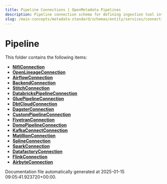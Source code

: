 ```yaml
---
title: Pipeline Connections | OpenMetadata Pipelines
description: Pipeline connection schema for defining ingestion tool integrations such as Airflow, Glue, and Domo.
slug: /main-concepts/metadata-standard/schemas/entity/services/connections/pipeline
---
```


# Pipeline

This folder contains the following items:

- [**NifiConnection**](/main-concepts/metadata-standard/schemas/entity/services/connections/pipeline/nificonnection)
- [**OpenLineageConnection**](/main-concepts/metadata-standard/schemas/entity/services/connections/pipeline/openlineageconnection)
- [**AirflowConnection**](/main-concepts/metadata-standard/schemas/entity/services/connections/pipeline/airflowconnection)
- [**BackendConnection**](/main-concepts/metadata-standard/schemas/entity/services/connections/pipeline/backendconnection)
- [**StitchConnection**](/main-concepts/metadata-standard/schemas/entity/services/connections/pipeline/stitchconnection)
- [**DatabricksPipelineConnection**](/main-concepts/metadata-standard/schemas/entity/services/connections/pipeline/databrickspipelineconnection)
- [**GluePipelineConnection**](/main-concepts/metadata-standard/schemas/entity/services/connections/pipeline/gluepipelineconnection)
- [**DbtCloudConnection**](/main-concepts/metadata-standard/schemas/entity/services/connections/pipeline/dbtcloudconnection)
- [**DagsterConnection**](/main-concepts/metadata-standard/schemas/entity/services/connections/pipeline/dagsterconnection)
- [**CustomPipelineConnection**](/main-concepts/metadata-standard/schemas/entity/services/connections/pipeline/custompipelineconnection)
- [**FivetranConnection**](/main-concepts/metadata-standard/schemas/entity/services/connections/pipeline/fivetranconnection)
- [**DomoPipelineConnection**](/main-concepts/metadata-standard/schemas/entity/services/connections/pipeline/domopipelineconnection)
- [**KafkaConnectConnection**](/main-concepts/metadata-standard/schemas/entity/services/connections/pipeline/kafkaconnectconnection)
- [**MatillionConnection**](/main-concepts/metadata-standard/schemas/entity/services/connections/pipeline/matillionconnection)
- [**SplineConnection**](/main-concepts/metadata-standard/schemas/entity/services/connections/pipeline/splineconnection)
- [**SparkConnection**](/main-concepts/metadata-standard/schemas/entity/services/connections/pipeline/sparkconnection)
- [**DatafactoryConnection**](/main-concepts/metadata-standard/schemas/entity/services/connections/pipeline/datafactoryconnection)
- [**FlinkConnection**](/main-concepts/metadata-standard/schemas/entity/services/connections/pipeline/flinkconnection)
- [**AirbyteConnection**](/main-concepts/metadata-standard/schemas/entity/services/connections/pipeline/airbyteconnection)


Documentation file automatically generated at 2025-01-15 09:05:41.923720+00:00.
